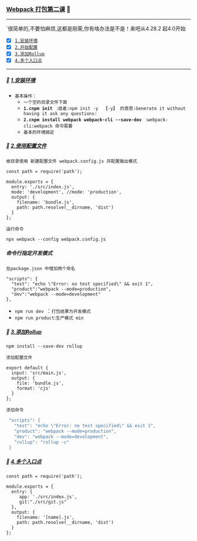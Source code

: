 ### [Webpack 打包第二课](#top) :herb: <b id="top"></b>

-----
`很简单的,不要怕麻烦,这都是刚需,你有啥办法是不是！来吧从4.28.2 起4.0开始

- [x] [`1.安装环境`](#use) 
- [x] [`2.开始配置`](#node) 
- [x] [`3.添加Rollup`](#roll) 
- [x] [`4.多个入口点`](#in) 

-------
##### :triangular_flag_on_post: [1.安装环境](#top) <b id="use"></b> 
* `基本操作：`
  * `一个空的目录文件下面`
  * **`1.cnpm init `** :`或者:npm init -y  【-y】 的意思:Generate it without having it ask any questions:`
  * **`2.cnpm install webpack webpack-cli --save-dev `** :`webpack-cli:webpack 命令需要`
  * `基本的环境搞定`
  
##### :triangular_flag_on_post: [2.使用配置文件](#top) <b id="node"></b> 
`根目录使用 新建配置文件 webpack.config.js 并配置输出模式`
```node
const path = require('path');

module.exports = {
  entry: './src/index.js',
  mode: 'development', //mode: 'production',
  output: {
    filename: 'bundle.js',
    path: path.resolve(__dirname, 'dist')
  }
};

```
`运行命令`
```node
npx webpack --config webpack.config.js
```
##### 命令行指定开发模式
`在package.json 中增加两个命名`
```node
"scripts": {
  "test": "echo \"Error: no test specified\" && exit 1",
  "product":"webpack --mode=production",
  "dev":"webpack --mode=development"
},
```
* `npm run dev `：`打包结果为开发模式`
* `npm run product`:`生产模式 min`

##### :triangular_flag_on_post: [3.添加Rollup](#top) <b id="roll"></b> 
```node
npm install --save-dev rollup
```
`添加配置文件`
```node
export default {
  input: 'src/main.js',
  output: {
    file: 'bundle.js',
    format: 'cjs'
  }
};
```
`添加命令`
```c#
 "scripts": {
   "test": "echo \"Error: no test specified\" && exit 1",
   "product": "webpack --mode=production",
   "dev": "webpack --mode=development",
   "rollup": "rollup -c"
 }
```
##### :triangular_flag_on_post: [4.多个入口点](#top) <b id="in"></b> 
```node
const path = require('path');

module.exports = {
  entry: {
     app: './src/index.js',
     git:"./src/git.js"
  },
  output: {
    filename: '[name].js',
    path: path.resolve(__dirname, 'dist')
  }
};

```
